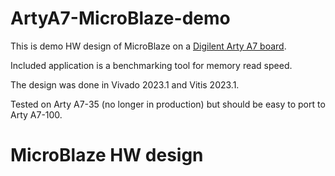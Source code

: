 # ArtyA7-MicroBlaze-demo

This is demo HW design of MicroBlaze on a [Digilent Arty A7 board](https://digilent.com/shop/arty-a7-100t-artix-7-fpga-development-board/).

Included application is a benchmarking tool for memory read speed.

The design was done in Vivado 2023.1 and Vitis 2023.1.

Tested on Arty A7-35 (no longer in production) but should be easy to port to Arty A7-100.

# MicroBlaze HW design
